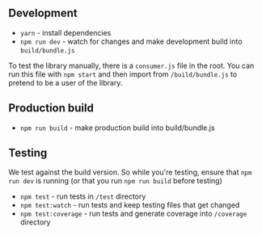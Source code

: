 ## Development

- `yarn` - install dependencies
- `npm run dev` - watch for changes and make development build into     `build/bundle.js`

To test the library manually, there is a `consumer.js` file in the root. You can run this file with `npm start` and then import from `/build/bundle.js` to pretend to be a user of the library.

## Production build

- `npm run build` - make production build into build/bundle.js

## Testing

We test against the build version. So while you're testing, ensure that `npm run dev` is running (or that you run `npm run build` before testing)

- `npm test` - run tests in `/test` directory
- `npm test:watch` - run tests and keep testing files that get changed
- `npm test:coverage` - run tests and generate coverage into `/coverage` directory
